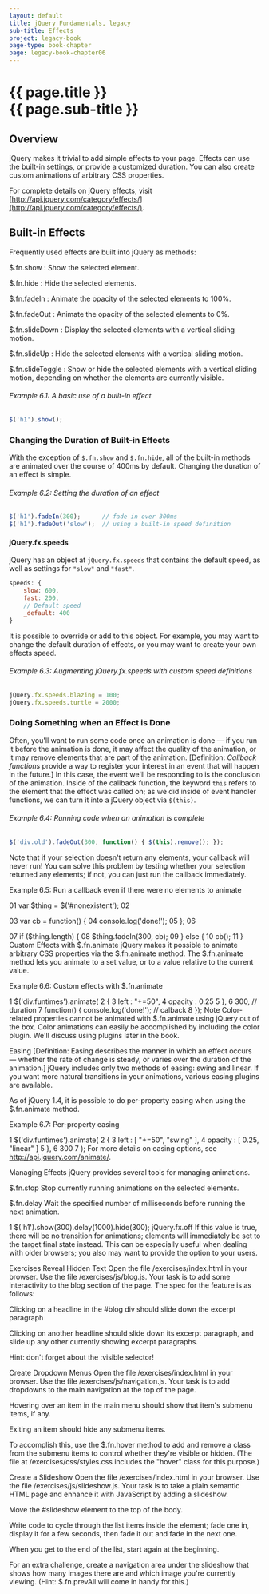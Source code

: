 ```yaml
---
layout: default
title: jQuery Fundamentals, legacy
sub-title: Effects
project: legacy-book
page-type: book-chapter
page: legacy-book-chapter06
---
```


# {{ page.title }} <br> {{ page.sub-title }}

## Overview

jQuery makes it trivial to add simple effects to your page. Effects can use the built-in settings, or provide a customized duration. You can also create custom animations of arbitrary CSS properties.

For complete details on jQuery effects, visit [http://api.jquery.com/category/effects/](http://api.jquery.com/category/effects/).

## Built-in Effects

Frequently used effects are built into jQuery as methods:

$.fn.show
: Show the selected element.

$.fn.hide
: Hide the selected elements.

$.fn.fadeIn
: Animate the opacity of the selected elements to 100%.

$.fn.fadeOut
: Animate the opacity of the selected elements to 0%.

$.fn.slideDown
: Display the selected elements with a vertical sliding motion.

$.fn.slideUp
: Hide the selected elements with a vertical sliding motion.

$.fn.slideToggle
: Show or hide the selected elements with a vertical sliding motion, depending on whether the elements are currently visible.

###### Example 6.1: A basic use of a built-in effect

```js
$('h1').show();
```

### Changing the Duration of Built-in Effects

With the exception of `$.fn.show` and `$.fn.hide`, all of the built-in methods are animated over the course of 400ms by default. Changing the duration of an effect is simple.

###### Example 6.2: Setting the duration of an effect

```js
$('h1').fadeIn(300);      // fade in over 300ms
$('h1').fadeOut('slow');  // using a built-in speed definition
```

#### jQuery.fx.speeds

jQuery has an object at `jQuery.fx.speeds` that contains the default speed, as well as settings for `"slow"` and `"fast"`.

```js
speeds: {
    slow: 600,
    fast: 200,
    // Default speed
    _default: 400
}
```

It is possible to override or add to this object. For example, you may want to change the default duration of effects, or you may want to create your own effects speed.

###### Example 6.3: Augmenting jQuery.fx.speeds with custom speed definitions

```js
jQuery.fx.speeds.blazing = 100;
jQuery.fx.speeds.turtle = 2000;
```

### Doing Something when an Effect is Done

Often, you'll want to run some code once an animation is done — if you run it before the animation is done, it may affect the quality of the animation, or it may remove elements that are part of the animation. [Definition: *Callback functions* provide a way to register your interest in an event that will happen in the future.] In this case, the event we'll be responding to is the conclusion of the animation. Inside of the callback function, the keyword `this` refers to the element that the effect was called on; as we did inside of event handler functions, we can turn it into a jQuery object via `$(this)`.

###### Example 6.4: Running code when an animation is complete

```js
$('div.old').fadeOut(300, function() { $(this).remove(); });
```

Note that if your selection doesn't return any elements, your callback will never run! You can solve this problem by testing whether your selection returned any elements; if not, you can just run the callback immediately.

Example 6.5: Run a callback even if there were no elements to animate

01
var $thing = $('#nonexistent');
02
 
03
var cb = function() {
04
    console.log('done!');
05
};
06
 
07
if ($thing.length) {
08
    $thing.fadeIn(300, cb);
09
} else {
10
    cb();
11
}
Custom Effects with $.fn.animate
jQuery makes it possible to animate arbitrary CSS properties via the $.fn.animate method. The $.fn.animate method lets you animate to a set value, or to a value relative to the current value.

Example 6.6: Custom effects with $.fn.animate

1
$('div.funtimes').animate(
2
    {
3
        left : "+=50",
4
        opacity : 0.25
5
    },
6
    300, // duration
7
    function() { console.log('done!'); // calback
8
});
Note
Color-related properties cannot be animated with $.fn.animate using jQuery out of the box. Color animations can easily be accomplished by including the color plugin. We'll discuss using plugins later in the book.

Easing
[Definition: Easing describes the manner in which an effect occurs — whether the rate of change is steady, or varies over the duration of the animation.] jQuery includes only two methods of easing: swing and linear. If you want more natural transitions in your animations, various easing plugins are available.

As of jQuery 1.4, it is possible to do per-property easing when using the $.fn.animate method.

Example 6.7: Per-property easing

1
$('div.funtimes').animate(
2
    {
3
        left : [ "+=50", "swing" ],
4
        opacity : [ 0.25, "linear" ]
5
    },
6
    300
7
);
For more details on easing options, see http://api.jquery.com/animate/.

Managing Effects
jQuery provides several tools for managing animations.

$.fn.stop
Stop currently running animations on the selected elements.

$.fn.delay
Wait the specified number of milliseconds before running the next animation.

1
$('h1').show(300).delay(1000).hide(300);
jQuery.fx.off
If this value is true, there will be no transition for animations; elements will immediately be set to the target final state instead. This can be especially useful when dealing with older browsers; you also may want to provide the option to your users.

Exercises
Reveal Hidden Text
Open the file /exercises/index.html in your browser. Use the file /exercises/js/blog.js. Your task is to add some interactivity to the blog section of the page. The spec for the feature is as follows:

Clicking on a headline in the #blog div should slide down the excerpt paragraph

Clicking on another headline should slide down its excerpt paragraph, and slide up any other currently showing excerpt paragraphs.

Hint: don't forget about the :visible selector!

Create Dropdown Menus
Open the file /exercises/index.html in your browser. Use the file /exercises/js/navigation.js. Your task is to add dropdowns to the main navigation at the top of the page.

Hovering over an item in the main menu should show that item's submenu items, if any.

Exiting an item should hide any submenu items.

To accomplish this, use the $.fn.hover method to add and remove a class from the submenu items to control whether they're visible or hidden. (The file at /exercises/css/styles.css includes the "hover" class for this purpose.)

Create a Slideshow
Open the file /exercises/index.html in your browser. Use the file /exercises/js/slideshow.js. Your task is to take a plain semantic HTML page and enhance it with JavaScript by adding a slideshow.

Move the #slideshow element to the top of the body.

Write code to cycle through the list items inside the element; fade one in, display it for a few seconds, then fade it out and fade in the next one.

When you get to the end of the list, start again at the beginning.

For an extra challenge, create a navigation area under the slideshow that shows how many images there are and which image you're currently viewing. (Hint: $.fn.prevAll will come in handy for this.)

